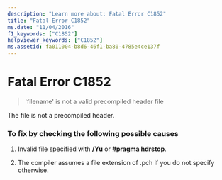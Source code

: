 ```yaml
---
description: "Learn more about: Fatal Error C1852"
title: "Fatal Error C1852"
ms.date: "11/04/2016"
f1_keywords: ["C1852"]
helpviewer_keywords: ["C1852"]
ms.assetid: fa011004-b8d6-46f1-ba80-4785e4ce137f
---
```

# Fatal Error C1852

> 'filename' is not a valid precompiled header file

The file is not a precompiled header.

### To fix by checking the following possible causes

1. Invalid file specified with **/Yu** or **#pragma hdrstop**.

1. The compiler assumes a file extension of .pch if you do not specify otherwise.
